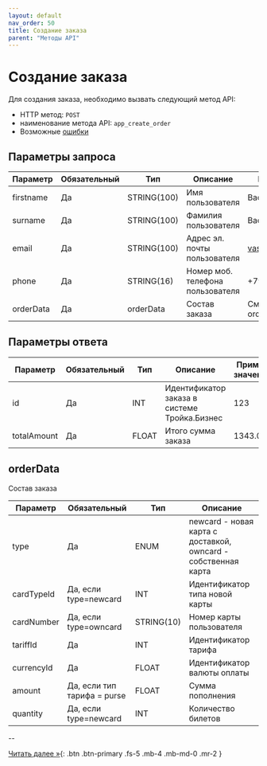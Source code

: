 ```yaml
---
layout: default
nav_order: 50
title: Создание заказа
parent: "Методы API"
---
```


# Создание заказа

Для создания заказа, необходимо вызвать следующий метод API:

- HTTP метод: `POST`
- наименование метода API: `app_create_order`
- Возможные [ошибки](/docs/dictionary/error)


## Параметры запроса

| Параметр        | Обязательный | Тип         | Описание                         | Пример значения                |
|-----------------|--------------|-------------|----------------------------------|--------------------------------|
| firstname       | Да           | STRING(100) | Имя пользователя                 | Василий                        |
| surname         | Да           | STRING(100) | Фамилия пользователя             | Васильевич                     |
| email           | Да           | STRING(100) | Адрес эл. почты пользователя     | vasily@troikacardlove.ru       |
| phone           | Да           | STRING(16)  | Номер моб. телефона пользователя | +79121231212                   |
| orderData       | Да           | orderData   | Состав заказа                    | См. описание объекта orderData |

## Параметры ответа

| Параметр    | Обязательный | Тип      | Описание                                                | Пример значения |
|-------------|--------------|----------|---------------------------------------------------------|-----------------|
| id          | Да           | INT      | Идентификатор заказа в системе Тройка.Бизнес            | 123             |
| totalAmount | Да           | FLOAT    | Итого сумма заказа                                      | 1343.00         |


## orderData                    

Состав заказа

| Параметр       | Обязательный                | Тип        | Описание                                                       |
|----------------|-----------------------------|------------|----------------------------------------------------------------|
| type           | Да                          | ENUM       | newcard - новая карта с доставкой, owncard - собственная карта |
| cardTypeId     | Да, если type=newcard       | INT        | Идентификатор типа новой карты                                 |
| cardNumber     | Да, если type=owncard       | STRING(10) | Номер карты пользователя                                       |
| tariffId       | Да                          | INT        | Идентификатор тарифа                                           |
| currencyId     | Да                          | FLOAT      | Идентификатор валюты оплаты                                    |
| amount         | Да, если тип тарифа = purse | FLOAT      | Сумма пополнения                                               |
| quantity       | Да, если type=newcard       | INT        | Количество билетов                                             |

--

[Читать далее &raquo;](/docs/methods/app_cancel_ticket){: .btn .btn-primary .fs-5 .mb-4 .mb-md-0 .mr-2 }
